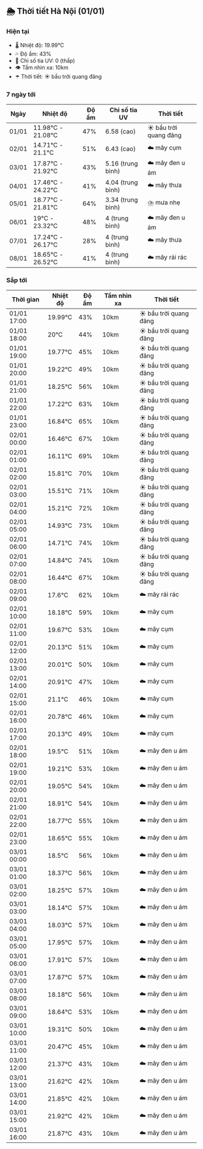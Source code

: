 ## 🌦️ Thời tiết Hà Nội (01/01)

### Hiện tại

- 🌡️ Nhiệt độ: 19.99℃
- 💦 Độ ẩm: 43%
- 🌟 Chỉ số tia UV: 0 (thấp)
- 👁️ Tầm nhìn xa: 10km
- ☂️ Thời tiết: ☀️ bầu trời quang đãng

### 7 ngày tới

| Ngày | Nhiệt độ | Độ ẩm | Chỉ số tia UV | Thời tiết |
| --- | --- | --- | --- | --- |
| 01/01 | 11.98℃ - 21.08℃ | 47% | 6.58 (cao) | ☀️ bầu trời quang đãng |
| 02/01 | 14.71℃ - 21.1℃ | 51% | 6.43 (cao) | ☁️ mây cụm |
| 03/01 | 17.87℃ - 21.92℃ | 43% | 5.16 (trung bình) | ☁️ mây đen u ám |
| 04/01 | 17.46℃ - 24.22℃ | 41% | 4.04 (trung bình) | ☁️ mây thưa |
| 05/01 | 18.77℃ - 21.81℃ | 64% | 3.34 (trung bình) | ⛈️ mưa nhẹ |
| 06/01 | 19℃ - 23.32℃ | 48% | 4 (trung bình) | ☁️ mây đen u ám |
| 07/01 | 17.24℃ - 26.17℃ | 28% | 4 (trung bình) | ☁️ mây thưa |
| 08/01 | 18.65℃ - 26.52℃ | 41% | 4 (trung bình) | ☁️ mây rải rác |

### Sắp tới

| Thời gian | Nhiệt độ | Độ ẩm | Tầm nhìn xa | Thời tiết |
| --- | --- | --- | --- | --- |
| 01/01 17:00 | 19.99℃ | 43% | 10km | ☀️ bầu trời quang đãng |
| 01/01 18:00 | 20℃ | 44% | 10km | ☀️ bầu trời quang đãng |
| 01/01 19:00 | 19.77℃ | 45% | 10km | ☀️ bầu trời quang đãng |
| 01/01 20:00 | 19.22℃ | 49% | 10km | ☀️ bầu trời quang đãng |
| 01/01 21:00 | 18.25℃ | 56% | 10km | ☀️ bầu trời quang đãng |
| 01/01 22:00 | 17.22℃ | 63% | 10km | ☀️ bầu trời quang đãng |
| 01/01 23:00 | 16.84℃ | 65% | 10km | ☀️ bầu trời quang đãng |
| 02/01 00:00 | 16.46℃ | 67% | 10km | ☀️ bầu trời quang đãng |
| 02/01 01:00 | 16.11℃ | 69% | 10km | ☀️ bầu trời quang đãng |
| 02/01 02:00 | 15.81℃ | 70% | 10km | ☀️ bầu trời quang đãng |
| 02/01 03:00 | 15.51℃ | 71% | 10km | ☀️ bầu trời quang đãng |
| 02/01 04:00 | 15.21℃ | 72% | 10km | ☀️ bầu trời quang đãng |
| 02/01 05:00 | 14.93℃ | 73% | 10km | ☀️ bầu trời quang đãng |
| 02/01 06:00 | 14.71℃ | 74% | 10km | ☀️ bầu trời quang đãng |
| 02/01 07:00 | 14.84℃ | 74% | 10km | ☀️ bầu trời quang đãng |
| 02/01 08:00 | 16.44℃ | 67% | 10km | ☀️ bầu trời quang đãng |
| 02/01 09:00 | 17.6℃ | 62% | 10km | ☁️ mây rải rác |
| 02/01 10:00 | 18.18℃ | 59% | 10km | ☁️ mây cụm |
| 02/01 11:00 | 19.67℃ | 53% | 10km | ☁️ mây cụm |
| 02/01 12:00 | 20.13℃ | 51% | 10km | ☁️ mây cụm |
| 02/01 13:00 | 20.01℃ | 50% | 10km | ☁️ mây cụm |
| 02/01 14:00 | 20.91℃ | 47% | 10km | ☁️ mây cụm |
| 02/01 15:00 | 21.1℃ | 46% | 10km | ☁️ mây cụm |
| 02/01 16:00 | 20.78℃ | 46% | 10km | ☁️ mây cụm |
| 02/01 17:00 | 20.13℃ | 49% | 10km | ☁️ mây cụm |
| 02/01 18:00 | 19.5℃ | 51% | 10km | ☁️ mây đen u ám |
| 02/01 19:00 | 19.21℃ | 53% | 10km | ☁️ mây đen u ám |
| 02/01 20:00 | 19.05℃ | 54% | 10km | ☁️ mây đen u ám |
| 02/01 21:00 | 18.91℃ | 54% | 10km | ☁️ mây đen u ám |
| 02/01 22:00 | 18.77℃ | 55% | 10km | ☁️ mây đen u ám |
| 02/01 23:00 | 18.65℃ | 55% | 10km | ☁️ mây đen u ám |
| 03/01 00:00 | 18.5℃ | 56% | 10km | ☁️ mây đen u ám |
| 03/01 01:00 | 18.37℃ | 56% | 10km | ☁️ mây đen u ám |
| 03/01 02:00 | 18.25℃ | 57% | 10km | ☁️ mây đen u ám |
| 03/01 03:00 | 18.14℃ | 57% | 10km | ☁️ mây đen u ám |
| 03/01 04:00 | 18.03℃ | 57% | 10km | ☁️ mây đen u ám |
| 03/01 05:00 | 17.95℃ | 57% | 10km | ☁️ mây đen u ám |
| 03/01 06:00 | 17.91℃ | 57% | 10km | ☁️ mây đen u ám |
| 03/01 07:00 | 17.87℃ | 57% | 10km | ☁️ mây đen u ám |
| 03/01 08:00 | 18.18℃ | 56% | 10km | ☁️ mây đen u ám |
| 03/01 09:00 | 18.64℃ | 53% | 10km | ☁️ mây đen u ám |
| 03/01 10:00 | 19.31℃ | 50% | 10km | ☁️ mây đen u ám |
| 03/01 11:00 | 20.47℃ | 45% | 10km | ☁️ mây đen u ám |
| 03/01 12:00 | 21.37℃ | 43% | 10km | ☁️ mây đen u ám |
| 03/01 13:00 | 21.62℃ | 42% | 10km | ☁️ mây đen u ám |
| 03/01 14:00 | 21.85℃ | 42% | 10km | ☁️ mây đen u ám |
| 03/01 15:00 | 21.92℃ | 42% | 10km | ☁️ mây đen u ám |
| 03/01 16:00 | 21.87℃ | 43% | 10km | ☁️ mây đen u ám |
